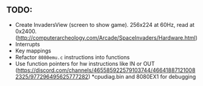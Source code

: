 ## TODO:
* Create InvadersView (screen to show game). 256x224 at 60Hz, read at 0x2400.
(http://computerarcheology.com/Arcade/SpaceInvaders/Hardware.html)
* Interrupts
* Key mappings
* Refactor `8080emu.c` instructions into functions
* Use function pointers for hw instructions like IN or OUT
(https://discord.com/channels/465585922579103744/466418871210082325/977296495625777282)
*cpudiag.bin and 8080EX1 for debugging

